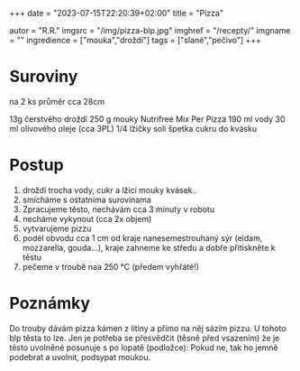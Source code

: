 +++
date = "2023-07-15T22:20:39+02:00"
title = "Pizza"

autor = "R.R."
imgsrc = "/img/pizza-blp.jpg"
imghref = "/recepty/"
imgname = ""
ingredience = ["mouka","droždí"]
tags = ["slané","pečivo"]
+++

# Suroviny
na 2 ks průměr cca 28cm

13g čerstvého droždí
250 g mouky Nutrifree Mix Per Pizza
190 ml vody
30 ml olivového oleje (cca 3PL)
1/4 lžičky soli
špetka cukru do kvásku

# Postup
1. droždí trocha vody, cukr a lžicí mouky kvásek..
2. smícháme s ostatníma surovinama
3. Zpracujeme těsto, nechávám cca 3 minuty v robotu
4. necháme vykynout (cca 2x objem)
5. vytvarujeme pizzu
6. podél obvodu cca 1 cm od kraje nanesemestrouhaný sýr (eidam, mozzarella, gouda...), kraje zahneme ke středu a dobře přitiskněte k těstu
7. pečeme v troubě naa 250 °C (předem vyhřáté!)


# Poznámky
Do trouby dávám pizza kámen z litiny a přímo na něj sázím pizzu.
U tohoto blp těsta to lze. Jen je potřeba se přesvědčit (těsně před vsazením) že je těsto uvolněné posunuje s po lopatě (podložce):
Pokud ne, tak ho jemně podebrat a uvolnit, podsypat moukou.

<!-- originál LaTeta
Těsto na 2 ks:

13g čerstvého droždí
250 g mouky Nutrifree Mix Per Pizza
190ml vody
30ml olivového oleje
1/4 lžíčky soli
lžíčka cukru
Čerstvé droždí rozdrobte do trochy vody, rozmíchejte s cukrem a lžicí mouky a nechte vzejít kvásek.

Do něho přidejte ostatní ingredience, vypracujte hladké těsto, přetáhněte potravinovou folií a nechte zdvojnásobit objem.

Po vykynutí odeberte polovinu těsta a druhou uložte do lednice. Na pomoučené ploše rozválejte těsto do kruhu, přeneste na plech vyložený pečícím papírem a ještě rukou roztáhněte na opravdu tenkou placku.

Podél obvodu cca 1 cm od kraje naneste nastrouhaný sýr (niva, eidam, mozzarella) a kraje zahněte ke středu a dobře přitiskněte k těstu, aby sýr nevytekl.

Pizzu potřete rajčatovou omáčkou a naneste náplň dle vlastních preferencí. Okraje potřete vodou nebo vajíčkem a dejte péct do zezlátnutí.

Syr sypu až na konci ať se moc nespeče a nechávám v troubě už pak jen cca 2 minuty.
-->

<!--more-->